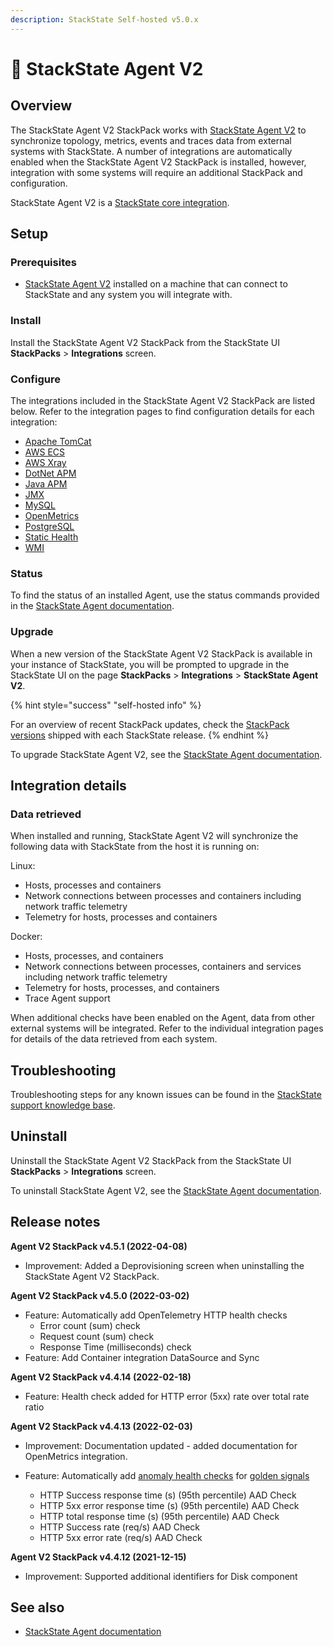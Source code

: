 ```yaml
---
description: StackState Self-hosted v5.0.x 
---
```


# 💠 StackState Agent V2

## Overview

The StackState Agent V2 StackPack works with [StackState Agent V2](../../setup/agent/about-stackstate-agent.md) to synchronize topology, metrics, events and traces data from external systems with StackState. A number of integrations are automatically enabled when the StackState Agent V2 StackPack is installed, however, integration with some systems will require an additional StackPack and configuration.

StackState Agent V2 is a [StackState core integration](/stackpacks/integrations/about_integrations.md#stackstate-core-integrations "StackState Self-Hosted only").

## Setup

### Prerequisites

* [StackState Agent V2](../../setup/agent/about-stackstate-agent.md) installed on a machine that can connect to StackState and any system you will integrate with.

### Install

Install the StackState Agent V2 StackPack from the StackState UI **StackPacks** &gt; **Integrations** screen.

### Configure

The integrations included in the StackState Agent V2 StackPack are listed below. Refer to the integration pages to find configuration details for each integration:

* [Apache TomCat](apache-tomcat.md "StackState Self-Hosted only")
* [AWS ECS](aws/aws-ecs.md)
* [AWS Xray](aws/aws-x-ray.md)
* [DotNet APM](dotnet-apm.md "StackState Self-Hosted only")
* [Java APM](java-apm.md "StackState Self-Hosted only")
* [JMX](jmx.md "StackState Self-Hosted only")
* [MySQL](mysql.md "StackState Self-Hosted only")
* [OpenMetrics](openmetrics.md "StackState Self-Hosted only")
* [PostgreSQL](postgresql.md "StackState Self-Hosted only")
* [Static Health](static_health.md "StackState Self-Hosted only")  
* [WMI](wmi.md "StackState Self-Hosted only")

### Status

To find the status of an installed Agent, use the status commands provided in the [StackState Agent documentation](../../setup/agent/).

### Upgrade

When a new version of the StackState Agent V2 StackPack is available in your instance of StackState, you will be prompted to upgrade in the StackState UI on the page **StackPacks** &gt; **Integrations** &gt; **StackState Agent V2**. 

{% hint style="success" "self-hosted info" %}

For an overview of recent StackPack updates, check the [StackPack versions](/setup/upgrade-stackstate/stackpack-versions.md) shipped with each StackState release.
{% endhint %}

To upgrade StackState Agent V2, see the [StackState Agent documentation](../../setup/agent/).

## Integration details

### Data retrieved

When installed and running, StackState Agent V2 will synchronize the following data with StackState from the host it is running on:

Linux:

* Hosts, processes and containers
* Network connections between processes and containers including network traffic telemetry
* Telemetry for hosts, processes and containers 

Docker:

* Hosts, processes, and containers
* Network connections between processes, containers and services including network traffic telemetry
* Telemetry for hosts, processes, and containers
* Trace Agent support

When additional checks have been enabled on the Agent, data from other external systems will be integrated. Refer to the individual integration pages for details of the data retrieved from each system.

## Troubleshooting

Troubleshooting steps for any known issues can be found in the [StackState support knowledge base](https://support.stackstate.com/hc/en-us/search?category=360002777619&filter_by=knowledge_base&query=agent).

## Uninstall

Uninstall the StackState Agent V2 StackPack from the StackState UI **StackPacks** &gt; **Integrations** screen.

To uninstall StackState Agent V2, see the [StackState Agent documentation](../../setup/agent/).

## Release notes

**Agent V2 StackPack v4.5.1 (2022-04-08)**

- Improvement: Added a Deprovisioning screen when uninstalling the StackState Agent V2 StackPack.


**Agent V2 StackPack v4.5.0 (2022-03-02)**

- Feature: Automatically add OpenTelemetry HTTP health checks
  - Error count (sum) check
  - Request count (sum) check
  - Response Time (milliseconds) check
- Feature: Add Container integration DataSource and Sync

**Agent V2 StackPack v4.4.14 (2022-02-18)**

- Feature: Health check added for HTTP error (5xx) rate over total rate ratio

**Agent V2 StackPack v4.4.13 (2022-02-03)**

- Improvement: Documentation updated - added documentation for OpenMetrics integration.

- Feature: Automatically add [anomaly health checks](https://l.stackstate.com/ui-agent-anomaly-health-checks) for [golden signals](https://l.stackstate.com/ui-agent-golden-signals)
  - HTTP Success response time (s) (95th percentile) AAD Check
  - HTTP 5xx error response time (s) (95th percentile) AAD Check
  - HTTP total response time (s) (95th percentile) AAD Check
  - HTTP Success rate (req/s) AAD Check
  - HTTP 5xx error rate (req/s) AAD Check

**Agent V2 StackPack v4.4.12 (2021-12-15)**

* Improvement: Supported additional identifiers for Disk component


## See also

* [StackState Agent documentation](../../setup/agent/)

